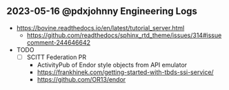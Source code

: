 ## 2023-05-16 @pdxjohnny Engineering Logs

- https://bovine.readthedocs.io/en/latest/tutorial_server.html
  - https://github.com/readthedocs/sphinx_rtd_theme/issues/314#issuecomment-244646642
- TODO
  - [ ] SCITT Federation PR
    - ActivityPub of Endor style objects from API emulator
    - https://frankhinek.com/getting-started-with-tbds-ssi-service/
    - https://github.com/OR13/endor